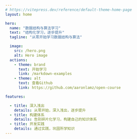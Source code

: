 ```yaml
---
# https://vitepress.dev/reference/default-theme-home-page
layout: home

hero:
  name: "数据结构与算法学习"
  text: "结构化学习，逐步提升"
  tagline: "从零开始学习数据结构与算法"

  image:
    src: /hero.png
    alt: Hero image
  actions:
    - theme: brand
      text: 开始学习
      link: /markdown-examples
    - theme: alt
      text: 查看Github
      link: https://github.com/aaronlamz/open-course

features:

  - title: 深入浅出
    details: 从零开始，深入浅出，逐步提升
  - title: 构建体系
    details: 告别碎片化学习，构建自己的知识体系
  - title: 开发实践
    details: 通过实践，巩固所学知识
---
```


